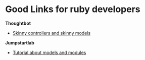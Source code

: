 # Good Links for ruby developers

**Thoughtbot**
 - [Skinny controllers and skinny models](https://robots.thoughtbot.com/skinny-controllers-skinny-models)

**Jumpstartlab**
 - [Tutorial about models and modules](http://tutorials.jumpstartlab.com/topics/models/modules.html)
